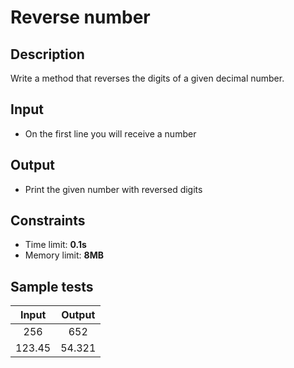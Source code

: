 # Reverse number

## Description
Write a method that reverses the digits of a given decimal number.

## Input
- On the first line you will receive a number

## Output
- Print the given number with reversed digits

## Constraints
- Time limit: **0.1s**
- Memory limit: **8MB**

## Sample tests

| Input  | Output |
|:------:|:------:|
| 256    | 652    |
| 123.45 | 54.321 |
